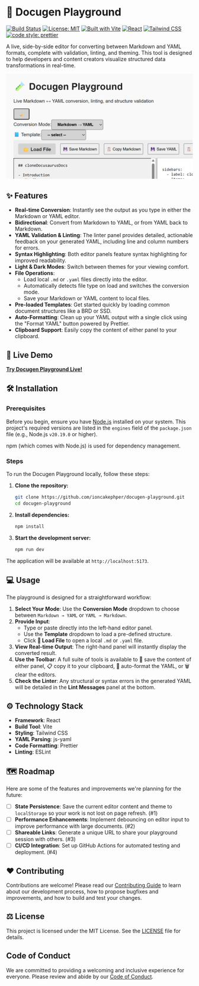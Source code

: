 # 🧪 Docugen Playground

[![Build Status](https://img.shields.io/travis/com/ioncakephper/docugen-playground.svg?style=for-the-badge)](https://travis-ci.com/ioncakephper/docugen-playground)
[![License: MIT](https://img.shields.io/badge/License-MIT-yellow.svg?style=for-the-badge)](https://opensource.org/licenses/MIT)
[![Built with Vite](https://img.shields.io/badge/Vite-B73BFE?style=for-the-badge&logo=vite&logoColor=FFD62E)](https://vitejs.dev/)
[![React](https://img.shields.io/badge/React-20232A?style=for-the-badge&logo=react&logoColor=61DAFB)](https://reactjs.org/)
[![Tailwind CSS](https://img.shields.io/badge/Tailwind_CSS-38B2AC?style=for-the-badge&logo=tailwind-css&logoColor=white)](https://tailwindcss.com/)
[![code style: prettier](https://img.shields.io/badge/code_style-prettier-ff69b4.svg?style=for-the-badge)](https://github.com/prettier/prettier)

A live, side-by-side editor for converting between Markdown and YAML formats, complete with validation, linting, and theming. This tool is designed to help developers and content creators visualize structured data transformations in real-time.

![Docugen Playground Screenshot](./.github/assets/docugen_screenshot_1280x720.png)


## ✨ Features

- **Real-time Conversion**: Instantly see the output as you type in either the Markdown or YAML editor.
- **Bidirectional**: Convert from Markdown to YAML, or from YAML back to Markdown.
- **YAML Validation & Linting**: The linter panel provides detailed, actionable feedback on your generated YAML, including line and column numbers for errors.
- **Syntax Highlighting**: Both editor panels feature syntax highlighting for improved readability.
- **Light & Dark Modes**: Switch between themes for your viewing comfort.
- **File Operations**:
  - Load local `.md` or `.yaml` files directly into the editor.
  - Automatically detects file type on load and switches the conversion mode.
  - Save your Markdown or YAML content to local files.
- **Pre-loaded Templates**: Get started quickly by loading common document structures like a BRD or SSD.
- **Auto-Formatting**: Clean up your YAML output with a single click using the "Format YAML" button powered by Prettier.
- **Clipboard Support**: Easily copy the content of either panel to your clipboard.

## 🚀 Live Demo

[**Try Docugen Playground Live!**](https://ioncakephper.github.io/docugen-playground/)

## 🛠️ Installation

### Prerequisites

Before you begin, ensure you have [Node.js](https://nodejs.org/) installed on your system. This project's required versions are listed in the `engines` field of the `package.json` file (e.g., Node.js `v20.19.0` or higher).

npm (which comes with Node.js) is used for dependency management.

### Steps

To run the Docugen Playground locally, follow these steps:

1. **Clone the repository:**

   ```bash
   git clone https://github.com/ioncakephper/docugen-playground.git
   cd docugen-playground
   ```

2. **Install dependencies:**

   ```bash
   npm install
   ```

3. **Start the development server:**

   ```bash
   npm run dev
   ```

The application will be available at `http://localhost:5173`.

## 💻 Usage

The playground is designed for a straightforward workflow:

1.  **Select Your Mode**: Use the **Conversion Mode** dropdown to choose between `Markdown → YAML` or `YAML → Markdown`.
2.  **Provide Input**:
    - Type or paste directly into the left-hand editor panel.
    - Use the **Template** dropdown to load a pre-defined structure.
    - Click **📂 Load File** to open a local `.md` or `.yaml` file.
3.  **View Real-time Output**: The right-hand panel will instantly display the converted result.
4.  **Use the Toolbar**: A full suite of tools is available to 💾 save the content of either panel, 📋 copy it to your clipboard, 💅 auto-format the YAML, or 🗑️ clear the editors.
5.  **Check the Linter**: Any structural or syntax errors in the generated YAML will be detailed in the **Lint Messages** panel at the bottom.

## ⚙️ Technology Stack

- **Framework**: React
- **Build Tool**: Vite
- **Styling**: Tailwind CSS
- **YAML Parsing**: js-yaml
- **Code Formatting**: Prettier
- **Linting**: ESLint

## 🗺️ Roadmap

Here are some of the features and improvements we're planning for the future:

- [ ] **State Persistence**: Save the current editor content and theme to `localStorage` so your work is not lost on page refresh. (#1)
- [ ] **Performance Enhancements**: Implement debouncing on editor input to improve performance with large documents. (#2)
- [ ] **Shareable Links**: Generate a unique URL to share your playground session with others. (#3)
- [ ] **CI/CD Integration**: Set up GitHub Actions for automated testing and deployment. (#4)

## ❤️ Contributing

Contributions are welcome! Please read our [Contributing Guide](CONTRIBUTING.md) to learn about our development process, how to propose bugfixes and improvements, and how to build and test your changes.

## ⚖️ License

This project is licensed under the MIT License. See the [LICENSE](LICENSE) file for details.

## Code of Conduct

We are committed to providing a welcoming and inclusive experience for everyone. Please review and abide by our [Code of Conduct](CODE_OF_CONDUCT.md).
